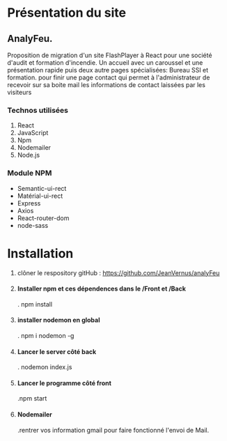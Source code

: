 
# Présentation du site

## AnalyFeu.

Proposition de migration d'un site FlashPlayer à React pour une société d'audit et formation d'incendie.
Un accueil avec un caroussel  et une présentation rapide puis deux autre pages spécialisées: Bureau SSI et formation. pour finir une page contact qui permet à l'administrateur de recevoir sur sa boite mail les informations de contact laissées par les visiteurs 

### Technos utilisées

1. React
1. JavaScript
1. Npm
1. Nodemailer
1. Node.js

### Module NPM

* Semantic-ui-rect
* Matérial-ui-rect
* Express
* Axios
* React-router-dom
* node-sass

# Installation

1. clôner le respository gitHub : https://github.com/JeanVernus/analyFeu

1. #### Installer npm et ces dépendences dans le /Front et /Back
      . npm install
1. #### installer nodemon en global
      . npm i nodemon -g
1. #### Lancer le server côté back
      . nodemon index.js
1. #### Lancer le programme côté front
      .npm start
1. #### Nodemailer
      .rentrer vos information gmail pour faire fonctionné l'envoi de Mail.
